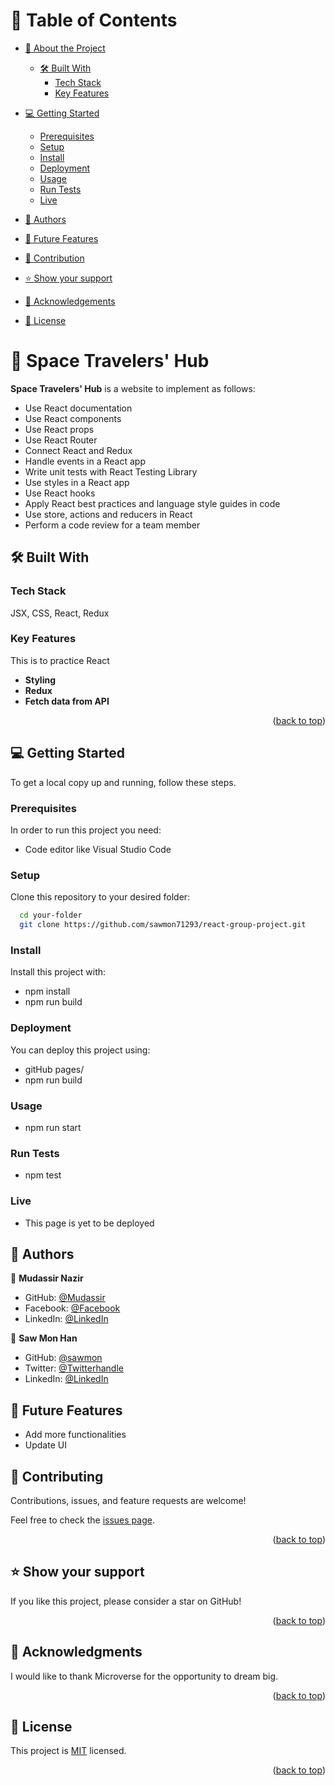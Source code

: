 <a name="readme-top"></a>

# 📗 Table of Contents

- [📖 About the Project](#about-project)

  - [🛠 Built With](#built-with)
    - [Tech Stack](#tech-stack)
    - [Key Features](#key-features)

- [💻 Getting Started](#getting-started)

  - [Prerequisites](#prerequisites)
  - [Setup](#setup)
  - [Install](#install)
  - [Deployment](#deployment)
  - [Usage](#usage)
  - [Run Tests](#runtests)
  - [Live](#live)

- [👥 Authors](#authors)
- [🔭 Future Features](#features)
- [🤝 Contribution](#contributing)
- [⭐️ Show your support](#support)
- [🙏 Acknowledgements](#acknowledgements)
- [📝 License](#license)

<!-- PROJECT DESCRIPTION -->

# 📖 Space Travelers' Hub <a name="about-project"></a>

**Space Travelers' Hub** is a website to implement as follows:

- Use React documentation
- Use React components
- Use React props
- Use React Router
- Connect React and Redux
- Handle events in a React app
- Write unit tests with React Testing Library
- Use styles in a React app
- Use React hooks
- Apply React best practices and language style guides in code
- Use store, actions and reducers in React
- Perform a code review for a team member

## 🛠 Built With <a name="built-with"></a>

### Tech Stack

<a name="built-with">JSX,</a>
<a name="tech-stack">CSS,</a>
<a name="tech-stack">React,</a>
<a name="tech-stack">Redux</a>

<!-- Features -->

### Key Features <a name="key-features"></a>

This is to practice React

- **Styling**
- **Redux**
- **Fetch data from API**

<p align="right">(<a href="#readme-top">back to top</a>)</p>

<!-- GETTING STARTED -->

## 💻 Getting Started <a name="getting-started"></a>

To get a local copy up and running, follow these steps.

### Prerequisites

In order to run this project you need:

- Code editor like Visual Studio Code

### Setup

Clone this repository to your desired folder:

```sh
  cd your-folder
  git clone https://github.com/sawmon71293/react-group-project.git
```

### Install

Install this project with:

- npm install
- npm run build

### Deployment

You can deploy this project using:

- gitHub pages/
- npm run build

### Usage

- npm run start

### Run Tests <a name="runtests"></a>

- npm test

<!-- AUTHORS -->

### Live <a name="live"></a>

- This page is yet to be deployed

## 👥 Authors <a name="authors"></a>

👤 **Mudassir Nazir**

- GitHub: [@Mudassir](https://github.com/Rana-Mudassir)
- Facebook: [@Facebook](https://www.facebook.com/rana.mudasir.142)
- LinkedIn: [@LinkedIn](https://www.linkedin.com/in/rana-mudassir-nazir-03541114a/)

👤 **Saw Mon Han**

- GitHub: [@sawmon](https://github.com/sawmon71293)
- Twitter: [@Twitterhandle](https://twitter.com/sawmonhan)
- LinkedIn: [@LinkedIn](https://www.linkedin.com/in/saw-mon-han/)

## 🔭 Future Features <a name="features"></a>

- Add more functionalities
- Update UI

<!-- CONTRIBUTING -->

## 🤝 Contributing <a name="contributing"></a>

Contributions, issues, and feature requests are welcome!

Feel free to check the [issues page](../../issues/).

<p align="right">(<a href="#readme-top">back to top</a>)</p>

<!-- SUPPORT -->

## ⭐️ Show your support <a name="support"></a>

If you like this project, please consider a star on GitHub!

<p align="right">(<a href="#readme-top">back to top</a>)</p>

<!-- ACKNOWLEDGEMENTS -->

## 🙏 Acknowledgments <a name="acknowledgements"></a>

I would like to thank Microverse for the opportunity to dream big.

<p align="right">(<a href="#readme-top">back to top</a>)</p>

<!-- LICENSE -->

## 📝 License <a name="license"></a>

This project is [MIT](./LICENSE) licensed.

<p align="right">(<a href="#readme-top">back to top</a>)</p>
